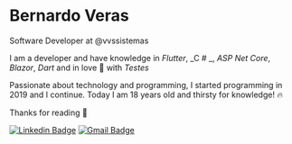 # Bernardo Veras

Software Developer at @vvssistemas

I am a developer and have knowledge in _Flutter_, _C # _, _ASP Net Core_, _Blazor_, _Dart_ and in love 💜 with _Testes_

Passionate about technology and programming, I started programming in 2019 and I continue.
Today I am 18 years old and thirsty for knowledge! 🔥

Thanks for reading 💜

[![Linkedin Badge](https://img.shields.io/badge/-Bernardo%20Veras-6633cc?style=flat-square&logo=Linkedin&logoColor=white&link=https://www.linkedin.com/in/bernardoveras/)](https://www.linkedin.com/in/bernardoveras/) 
[![Gmail Badge](https://img.shields.io/badge/-bernardo@vvssistemas.com.br-6633cc?style=flat-square&logo=Gmail&logoColor=white&link=mailto:bernardo@vvsistemas.com.br)](mailto:bernardo@vvssistemas.com.br)
